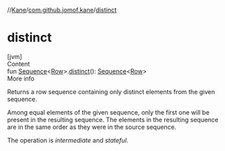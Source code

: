 //[Kane](../index.md)/[com.github.jomof.kane](index.md)/[distinct](distinct.md)



# distinct  
[jvm]  
Content  
fun [Sequence](https://kotlinlang.org/api/latest/jvm/stdlib/kotlin.sequences/-sequence/index.html)<[Row](-row/index.md)>.[distinct](distinct.md)(): [Sequence](https://kotlinlang.org/api/latest/jvm/stdlib/kotlin.sequences/-sequence/index.html)<[Row](-row/index.md)>  
More info  


Returns a row sequence containing only distinct elements from the given sequence.



Among equal elements of the given sequence, only the first one will be present in the resulting sequence. The elements in the resulting sequence are in the same order as they were in the source sequence.



The operation is *intermediate* and *stateful*.

  



